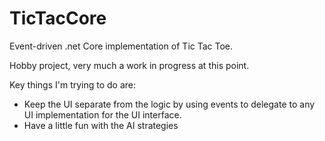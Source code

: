 # TicTacCore

Event-driven .net Core implementation of Tic Tac Toe.

Hobby project, very much a work in progress at this point.

Key things I'm trying to do are:
- Keep the UI separate from the logic by using events to delegate to any UI implementation for the UI interface.
- Have a little fun with the AI strategies
